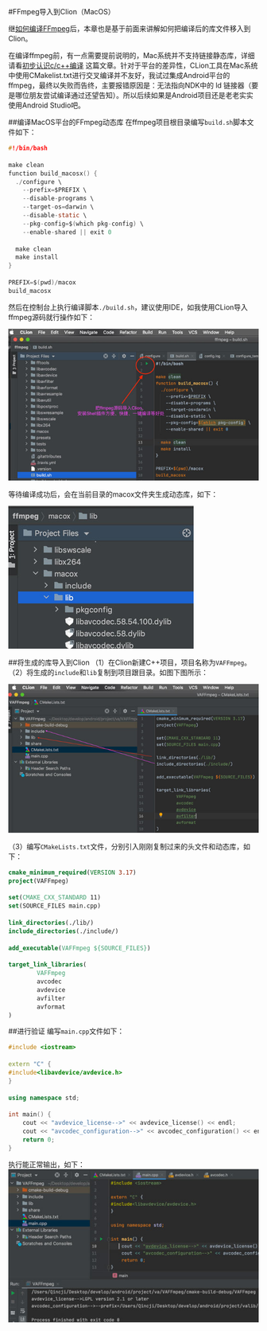 #FFmpeg导入到Clion（MacOS）

继[如何编译FFmpeg](./03_build_ffmpeg.md)后，本章也是基于前面来讲解如何把编译后的库文件移入到Clion。

在编译ffmpeg前，有一点需要提前说明的，Mac系统并不支持链接静态库，详细请看[初步认识c/c++编译](../Other/01_c_compile.md) 这篇文章。针对于平台的差异性，CLion工具在Mac系统中使用CMakelist.txt进行交叉编译并不友好，我试过集成Android平台的ffmpeg，最终以失败而告终，主要报错原因是：无法指向NDK中的 ld 链接器（要是哪位朋友尝试编译通过还望告知）。所以后续如果是Android项目还是老老实实使用Android Studio吧。

##编译MacOS平台的FFmpeg动态库
在ffmpeg项目根目录编写`build.sh`脚本文件如下：
```c
#!/bin/bash

make clean
function build_macosx() {
  ./configure \
    --prefix=$PREFIX \
    --disable-programs \
    --target-os=darwin \
    --disable-static \
    --pkg-config=$(which pkg-config) \
    --enable-shared || exit 0

  make clean
  make install
}

PREFIX=$(pwd)/macox
build_macosx
```
然后在控制台上执行编译脚本`./build.sh`，建议使用IDE，如我使用CLion导入ffmpeg源码就行操作如下：

![CLion导入ffmpeg源码](img/04_import_ffmpeg/import-source.jpg)

等待编译成功后，会在当前目录的macox文件夹生成动态库，如下：

![编译成功](img/04_import_ffmpeg/import-build-success.jpg)


##将生成的库导入到Clion
（1）在Clion新建C++项目，项目名称为`VAFFmpeg`。
（2）将生成的`include`和`lib`复制到项目跟目录。如图下图所示：

![导入ffmpeg编译后文件](img/04_import_ffmpeg/import-cmake.jpg)

（3）编写`CMakeLists.txt`文件，分别引入刚刚复制过来的头文件和动态库，如下：
```cmake
cmake_minimum_required(VERSION 3.17)
project(VAFFmpeg)

set(CMAKE_CXX_STANDARD 11)
set(SOURCE_FILES main.cpp)

link_directories(./lib/)
include_directories(./include/)

add_executable(VAFFmpeg ${SOURCE_FILES})

target_link_libraries(
        VAFFmpeg
        avcodec
        avdevice
        avfilter
        avformat
)
```

##进行验证
编写`main.cpp`文件如下：
```c++
#include <iostream>

extern "C" {
#include<libavdevice/avdevice.h>
}

using namespace std;

int main() {
    cout << "avdevice_license-->" << avdevice_license() << endl;
    cout << "avcodec_configuration-->" << avcodec_configuration() << endl;
    return 0;
}
```
执行能正常输出，如下：
![使用ffmpeg库](img/04_import_ffmpeg/import-main-source.jpg)
